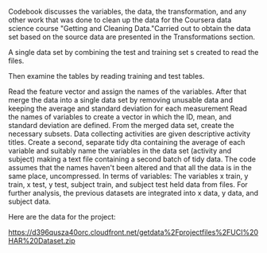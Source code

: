 Codebook  discusses the variables, the data, the transformation, and any other work that was done to clean up the data for the Coursera data science course
"Getting and Cleaning Data."Carried out to obtain the data set based on the source data are presented in the Transformations section.

A single data set by combining the test and training set s created to read the files.

Then examine the tables by reading training and test tables.

Read the feature vector and assign the names of the variables. 
After that merge the data into a single data set by removing unusable data and keeping the average and standard deviation for each measurement 
Read the names of variables to create a vector in which the ID, mean, and standard deviation are defined.
From the merged data set, create the necessary subsets. Data collecting activities are given descriptive activity titles. 
Create a second, separate tidy dta containing the average of each variable and suitably name the variables in the data set (activity and subject) making a text file
containing a second batch of tidy data. The code assumes that the names haven't been altered and that all the data is in the same place, uncompressed. 
In terms of variables:
The variables x train, y train, x test, y test, subject train, and subject test held data from files. For further analysis, 
the previous datasets are integrated into x data, y data, and subject data.

Here are the data for the project:

 https://d396qusza40orc.cloudfront.net/getdata%2Fprojectfiles%2FUCI%20HAR%20Dataset.zip  
